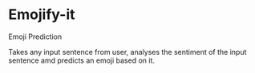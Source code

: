 # Emojify-it
Emoji Prediction

Takes any input sentence from user, analyses the sentiment of the input sentence amd predicts an emoji based on it.
